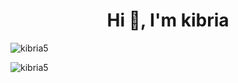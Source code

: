 <h1 align="center">Hi 👋, I'm kibria</h1>

<!--
**kibria5/kibria5** is a ✨ _special_ ✨ repository because its `README.md` (this file) appears on your GitHub profile.

- 🔭 I’m currently working on Android Rom Development
- 🌱 I’m currently learning Javascript
- 📫 How to reach me: mdkibria687@gmail.com

-->

<p align="left"> <img src="https://komarev.com/ghpvc/?username=kibria5&label=Profile%20views&color=0e75b6&style=flat" alt="kibria5" /> </p

<p align="left">
</p>

<img src="https://github-readme-stats.vercel.app/api?username=kibria5&show_icons=true&count_private=true&title_color=ff5555&icon_color=88c0d0&bg_color=151515&text_color=d8dee9" alt="kibria5" />
